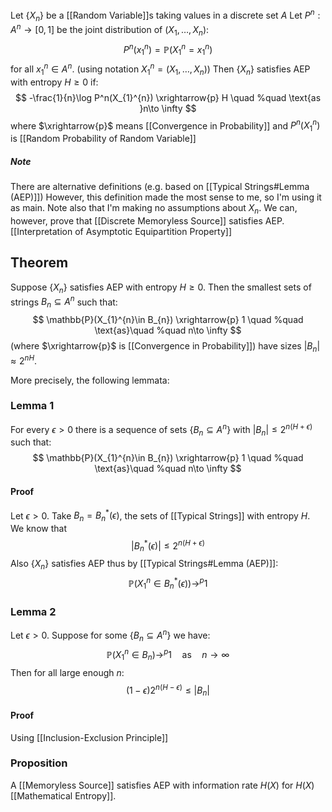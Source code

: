 Let $\{ X_{n} \}$ be a [[Random Variable]]s taking values in a discrete set $A$
Let $P^{n}:A^{n}\to[0,1]$ be the joint distribution of $(X_{1},\dots,X_{n})$:
$$
P^{n}(x_{1}^{n})=\mathbb{P}(X_{1}^{n}=x_{1}^{n})
$$
for all $x_{1}^{n}\in A^{n}$.
(using notation $X_{1}^{n}=(X_{1},\dots,X_{n})$)
Then $\{ X_{n} \}$ satisfies AEP with entropy $H\geq 0$ if:
$$
-\frac{1}{n}\log P^n(X_{1}^{n}) \xrightarrow{p} H \quad %quad
\text{as }n\to \infty
$$
where $\xrightarrow{p}$ means [[Convergence in Probability]]
and $P^{n}(X_{1}^{n})$ is [[Random Probability of Random Variable]]
##### Note
There are alternative definitions 
(e.g. based on [[Typical Strings#Lemma (AEP)]])
However, this definition made the most sense to me, so I'm using it as main.
Note also that I'm making no assumptions about $X_{n}$.
We can, however, prove that [[Discrete Memoryless Source]] satisfies AEP.
[[Interpretation of Asymptotic Equipartition Property]]
## Theorem
Suppose $\{ X_{n} \}$ satisfies AEP with entropy $H\geq 0$.
Then the smallest sets of strings $B_{n}\subseteq A^{n}$ such that:
$$
\mathbb{P}(X_{1}^{n}\in B_{n}) \xrightarrow{p} 1 \quad %quad
\text{as}\quad %quad
n\to \infty
$$
(where $\xrightarrow{p}$ is [[Convergence in Probability]])
have sizes $\lvert B_{n} \rvert\approx2^{nH}$.

More precisely, the following lemmata:
### Lemma 1
For every $\epsilon>0$
there is a sequence of sets $\{ B_{n}\subseteq A^{n} \}$ with $\lvert B_{n} \rvert\leq 2^{n(H+\epsilon)}$
such that:
$$
\mathbb{P}(X_{1}^{n}\in B_{n}) \xrightarrow{p} 1 \quad %quad
\text{as}\quad %quad
n\to \infty
$$
#### Proof
Let $\epsilon>0$.
Take $B_{n}=B_{n}^{*}(\epsilon)$, the sets of [[Typical Strings]] with entropy $H$.
We know that
$$
\lvert B_{n}^{*}(\epsilon) \rvert \leq 2^{n(H+\epsilon)}
$$
Also $\{ X_{n} \}$ satisfies AEP 
thus by [[Typical Strings#Lemma (AEP)]]:
$$
\mathbb{P}(X_{1}^{n}\in B_{n}^{*}(\epsilon)) \to ^{p} 1
$$
### Lemma 2
Let $\epsilon>0$.
Suppose for some $\{ B_{n}\subseteq A^{n} \}$ we have:
$$
\mathbb{P}(X_{1}^{n}\in B_{n}) \to ^{p} 1 \quad %quad
\text{as} \quad %quad
n\to \infty
$$
Then for all large enough $n$:
$$
(1-\epsilon)2^{n(H-\epsilon)} \leq \lvert B_{n} \rvert
$$
#### Proof
Using [[Inclusion-Exclusion Principle]]


### Proposition
A [[Memoryless Source]] satisfies AEP with information rate $H(X)$ 
for $H(X)$ [[Mathematical Entropy]].
